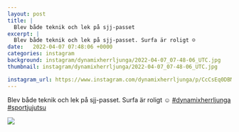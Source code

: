 ```yaml
---
layout: post
title: |
  Blev både teknik och lek på sjj-passet
excerpt: |
  Blev både teknik och lek på sjj-passet. Surfa är roligt ☺️  
date:   2022-04-07 07:48:06 +0000
categories: instagram
background: instagram/dynamixherrljunga/2022-04-07_07-48-06_UTC.jpg
thumbnail: instagram/dynamixherrljunga/2022-04-07_07-48-06_UTC.jpg

instagram_url: https://www.instagram.com/dynamixherrljunga/p/CcCsEq0DBMr
---
```

Blev både teknik och lek på sjj-passet. Surfa är roligt ☺️ [#dynamixherrljunga](https://www.instagram.com/explore/tags/dynamixherrljunga/) [#sportjujutsu](https://www.instagram.com/explore/tags/sportjujutsu/)



<img src='{{ site.baseurl }}/instagram/dynamixherrljunga/2022-04-07_07-48-06_UTC.jpg' class='img-fluid' />

